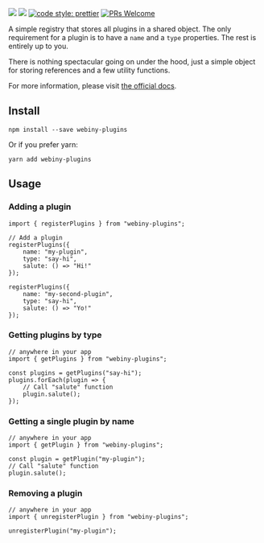 [![](https://img.shields.io/npm/dw/webiny-plugins.svg)](https://www.npmjs.com/package/webiny-plugins) 
[![](https://img.shields.io/npm/v/webiny-plugins.svg)](https://www.npmjs.com/package/webiny-plugins)
[![code style: prettier](https://img.shields.io/badge/code_style-prettier-ff69b4.svg?style=flat-square)](https://github.com/prettier/prettier)
[![PRs Welcome](https://img.shields.io/badge/PRs-welcome-brightgreen.svg?style=flat-square)](http://makeapullrequest.com)

A simple registry that stores all plugins in a shared object.
The only requirement for a plugin is to have a `name` and a `type` properties. 
The rest is entirely up to you.

There is nothing spectacular going on under the hood, just a simple 
object for storing references and a few utility functions.

For more information, please visit [the official docs](https://docs.webiny.com/docs/developer-tutorials/plugins-crash-course).
  
## Install
```
npm install --save webiny-plugins
```

Or if you prefer yarn: 
```
yarn add webiny-plugins
```

## Usage

### Adding a plugin
```
import { registerPlugins } from "webiny-plugins";

// Add a plugin
registerPlugins({
    name: "my-plugin",
    type: "say-hi",
    salute: () => "Hi!"
});

registerPlugins({
    name: "my-second-plugin",
    type: "say-hi",
    salute: () => "Yo!"
});
```

### Getting plugins by type
```
// anywhere in your app
import { getPlugins } from "webiny-plugins";

const plugins = getPlugins("say-hi");
plugins.forEach(plugin => {
    // Call "salute" function
    plugin.salute();
});
```

### Getting a single plugin by name
```
// anywhere in your app
import { getPlugin } from "webiny-plugins";

const plugin = getPlugin("my-plugin");
// Call "salute" function
plugin.salute();
```

### Removing a plugin
```
// anywhere in your app
import { unregisterPlugin } from "webiny-plugins";

unregisterPlugin("my-plugin");
```
